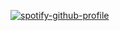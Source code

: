 [![spotify-github-profile](https://spotify-github-profile.vercel.app/api/view?uid=maertimfaria&cover_image=true&theme=novatorem&show_offline=false&background_color=121212&bar_color=e894ff&bar_color_cover=false)](https://spotify-github-profile.vercel.app/api/view?uid=maertimfaria&redirect=true)
<!--
**WudDoo/WudDoo** is a ✨ _special_ ✨ repository because its `README.md` (this file) appears on your GitHub profile.

Here are some ideas to get you started:

- 🔭 I’m currently working on ...
- 🌱 I’m currently learning ...
- 👯 I’m looking to collaborate on ...
- 🤔 I’m looking for help with ...
- 💬 Ask me about ...
- 📫 How to reach me: ...
- 😄 Pronouns: ...
- ⚡ Fun fact: ...
-->
